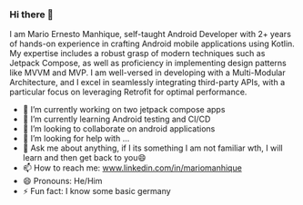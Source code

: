 ### Hi there 👋

I am Mario Ernesto Manhique, self-taught Android Developer with 2+ years of hands-on experience in crafting Android
mobile applications using Kotlin. My expertise includes a robust grasp of modern
techniques such as Jetpack Compose, as well as proficiency in implementing design patterns like
MVVM and MVP. I am well-versed in developing with a Multi-Modular Architecture, and I excel in
seamlessly integrating third-party APIs, with a particular focus on leveraging Retrofit for optimal
performance.

- 🔭 I’m currently working on two jetpack compose apps
- 🌱 I’m currently learning Android testing and CI/CD
- 👯 I’m looking to collaborate on android applications
- 🤔 I’m looking for help with ...
- 💬 Ask me about anything, if I its something I am not familiar wth, I will learn and then get back to you😄
- 📫 How to reach me: <a href="www.linkedin.com/in/mariomanhique" target="blank_">www.linkedin.com/in/mariomanhique</a>
- 😄 Pronouns: He/Him
- ⚡ Fun fact: I know some basic germany

